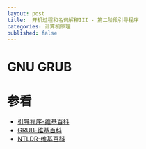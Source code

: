 ```yaml
---
layout: post
title:  开机过程和名词解释III - 第二阶段引导程序
categories: 计算机原理
published: false
---
```


# GNU GRUB


# 参看
+ [引导程序-维基百科](http://zh.wikipedia.org/wiki/%E5%90%AF%E5%8A%A8%E5%BC%95%E5%AF%BC%E7%A8%8B%E5%BA%8F "引导程序")
+ [GRUB-维基百科](http://zh.wikipedia.org/wiki/GNU_GRUB "GNU GRUB")
+ [NTLDR-维基百科](http://zh.wikipedia.org/wiki/NTLDR "NTLDR")
